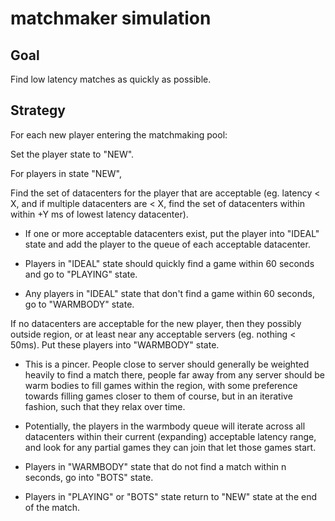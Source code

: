 # matchmaker simulation

## Goal

Find low latency matches as quickly as possible.

## Strategy

For each new player entering the matchmaking pool:

Set the player state to "NEW".

For players in state "NEW", 
	
Find the set of datacenters for the player that are acceptable (eg. latency < X, and if multiple datacenters are < X, find the set of datacenters within within +Y ms of lowest latency datacenter). 

* If one or more acceptable datacenters exist, put the player into "IDEAL" state and add the player to the queue of each acceptable datacenter.

* Players in "IDEAL" state should quickly find a game within 60 seconds and go to "PLAYING" state. 

* Any players in "IDEAL" state that don't find a game within 60 seconds, go to "WARMBODY" state.

If no datacenters are acceptable for the new player, then they possibly outside region, or at least near any acceptable servers (eg. nothing < 50ms). Put these players into "WARMBODY" state.

* This is a pincer. People close to server should generally be weighted heavily to find a match there, people far away from any server should be warm bodies to fill games within the region, with some preference towards filling games closer to them of course, but in an iterative fashion, such that they relax over time.

* Potentially, the players in the warmbody queue will iterate across all datacenters within their current (expanding) acceptable latency range, and look for any partial games they can join that let those games start.

* Players in "WARMBODY" state that do not find a match within n seconds, go into "BOTS" state.

* Players in "PLAYING" or "BOTS" state return to "NEW" state at the end of the match.
